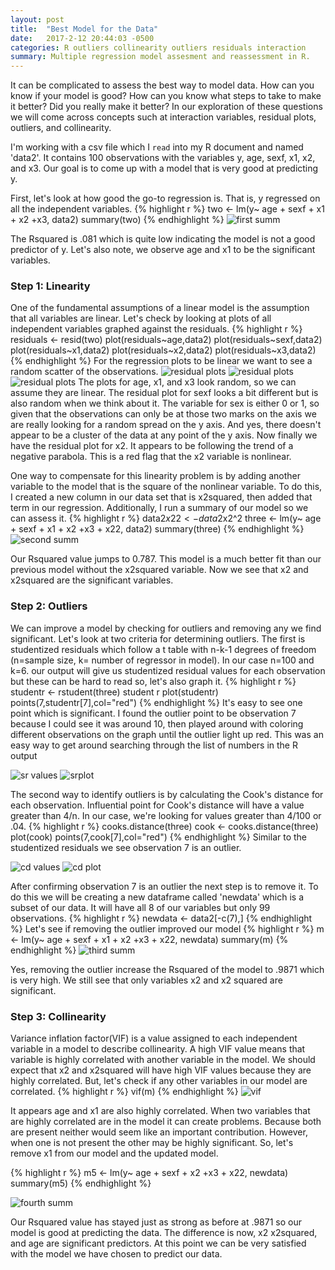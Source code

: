 ```yaml
---
layout: post
title:  "Best Model for the Data"
date:   2017-2-12 20:44:03 -0500
categories: R outliers collinearity outliers residuals interaction
summary: Multiple regression model assesment and reassessment in R.
---
```

 It can be complicated to assess the best way to model data. How can you know if your model is good? How can you know what steps to take to make it better? Did you really make it better? In our exploration of these questions we will come across concepts such at interaction variables, residual plots, outliers, and collinearity. 

 I'm working with a csv file which I ```read``` into my R document and named 'data2'. It contains 100 observations with the variables y, age, sexf, x1, x2, and x3. Our goal is to come up with a model that is very good at predicting y. 

First, let's look at how good the go-to regression is. That is, y regressed on all the independent variables. 
{% highlight r %}
two <- lm(y~ age + sexf + x1 + x2 +x3, data2)
summary(two)
{% endhighlight %}
<img src="/assets/s1.png" alt="first summ" class="summary-image"/>

The Rsquared is .081 which is quite low indicating the model is not a good predictor of y. Let's also note, we observe age and x1 to be the significant variables. 

### Step 1: Linearity
 One of the fundamental assumptions of a linear model is the assumption that all variables are linear. Let's check by looking at plots of all independent variables graphed against the residuals. 
{% highlight r %}
residuals <- resid(two)
plot(residuals~age,data2)
plot(residuals~sexf,data2)
plot(residuals~x1,data2)
plot(residuals~x2,data2)
plot(residuals~x3,data2)
{% endhighlight %}
For the regression plots to be linear we want to see a random scatter of the observations. 
![residual plots](/assets/res1.png)
![residual plots](/assets/res2.png)
![residual plots](/assets/res3.png)
The plots for age, x1, and x3 look random, so we can assume they are linear. The residual plot for sexf looks a bit different but is also random when we think about it. The variable for sex is either 0 or 1, so given that the observations can only be at those two marks on the axis we are really looking for a random spread on the y axis. And yes, there doesn't appear to be a cluster of the data at any point of the y axis. Now finally we have the residual plot for x2. It appears to be following the trend of a negative parabola. This is a red flag that the x2 variable is nonlinear. 

One way to compensate for this linearity problem is by adding another variable to the model that is the square of the nonlinear variable. To do this, I created a new column in our data set that is x2squared, then added that term in our regression. Additionally, I run a summary of our model so we can assess it. 
{% highlight r %}
data2$x22 <- data2$x2^2
three <- lm(y~ age + sexf + x1 + x2 +x3 + x22, data2)
summary(three)
{% endhighlight %}
<img src="/assets/s2.png" alt="second summ" class="summary-image"/>

Our Rsquared value jumps to 0.787. This model is a much better fit than our previous model without the x2squared variable. Now we see that x2 and x2squared are the significant variables. 

### Step 2: Outliers 
We can improve a model by checking for outliers and removing any we find significant. Let's look at two criteria for determining outliers. 
The first is studentized residuals which follow a t table with n-k-1 degrees of freedom (n=sample size, k= number of regressor in model). In our case n=100 and k=6. our output will give us studentized residual values for each observation but these can be hard to read so, let's also graph it. 
{% highlight r %}
studentr <- rstudent(three)
student r 
plot(studentr)
points(7,studentr[7],col="red")
{% endhighlight %}
It's easy to see one point which is significant. I found the outlier point to be observation 7 because I could see it was around 10, then played around with coloring different observations on the graph until the outlier light up red. This was an easy way to get around searching through the list of numbers in the R output

<img src="/assets/srval.png" alt="sr values" class="summary-image"/>
<img src="/assets/studp.png" alt="srplot" class="summary-image"/>

The second way to identify outliers is by calculating the Cook's distance for each observation. Influential point for Cook's distance will have a value greater than 4/n. In our case, we're looking for values greater than 4/100 or .04. 
{% highlight r %}
cooks.distance(three)
cook <- cooks.distance(three)
plot(cook)
points(7,cook[7],col="red")
{% endhighlight %}
Similar to the studentized residuals we see observation 7 is an outlier. 

<img src="/assets/cdval.png" alt="cd values" class="summary-image"/>
<img src="/assets/cookp.png" alt="cd plot" class="summary-image"/>

After confirming observation 7 is an outlier the next step is to remove it. To do this we will be creating a new dataframe called 'newdata' which is a subset of our data. It will have all 8 of our variables but only 99 observations. 
{% highlight r %}
newdata <- data2[-c(7),]
{% endhighlight %}
Let's see if removing the outlier improved our model 
{% highlight r %}
m <- lm(y~ age + sexf + x1 + x2 +x3 + x22, newdata)
summary(m)
{% endhighlight %}
<img src="/assets/s3.png" alt="third summ" class="summary-image"/>

Yes, removing the outlier increase the Rsquared of the model to .9871 which is very high. We still see that only variables x2 and x2 squared are significant.

### Step 3: Collinearity
Variance inflation factor(VIF) is a value assigned to each independent variable in a model to describe collinearity. A high VIF value means that variable is highly correlated with another variable in the model. We should expect that x2 and x2squared will have high VIF values because they are highly correlated. But, let's check if any other variables in our model are correlated. 
{% highlight r %}
vif(m)
{% endhighlight %}
<img src="/assets/vif.png" alt="vif" class="summary-image"/>


It appears age and x1 are also highly correlated. When two variables that are highly correlated are in the model it can create problems. Because both are present neither would seem like an important contribution. However, when one is not present the other may be highly significant. So, let's remove x1 from our model and the updated model.

{% highlight r %}
m5 <- lm(y~ age + sexf + x2 +x3 + x22, newdata)
summary(m5)
{% endhighlight %}

<img src="/assets/s4.png" alt="fourth summ" class="summary-image"/>

Our Rsquared value has stayed just as strong as before at .9871 so our model is good at predicting the data. The difference is now, x2 x2squared, and age are significant predictors. At this point we can be very satisfied with the model we have chosen to predict our data. 